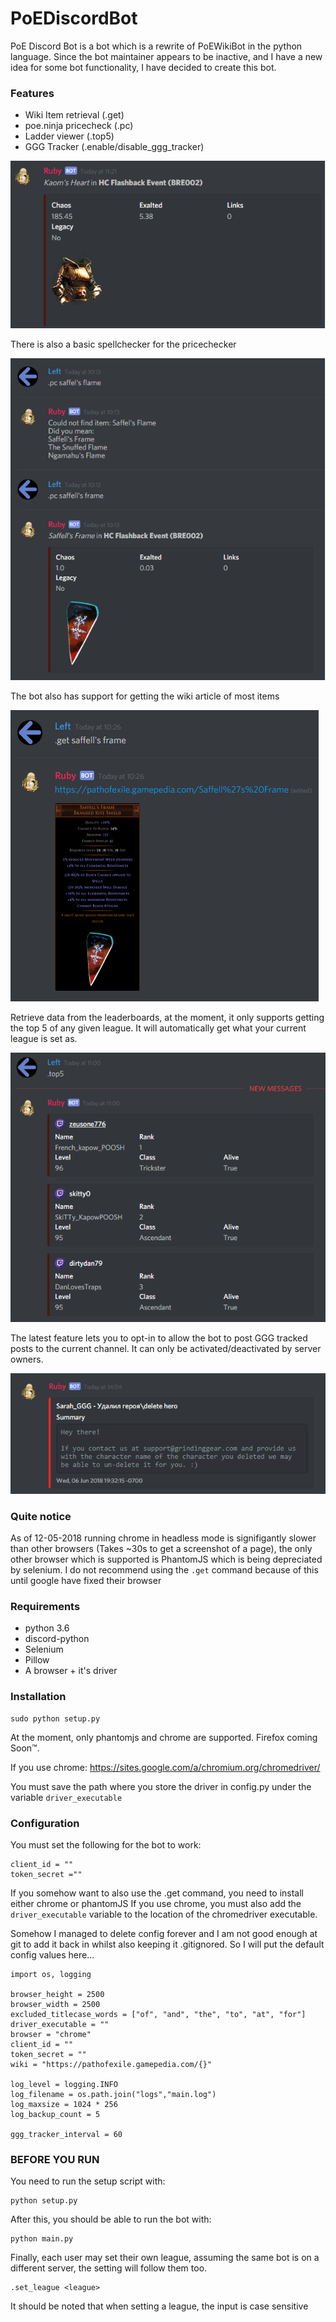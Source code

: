 # PoEDiscordBot

PoE Discord Bot is a bot which is a rewrite of PoEWikiBot in the python language.
Since the bot maintainer appears to be inactive, and I have a new idea for some bot functionality, I have decided to create this bot.

### Features

* Wiki Item retrieval (.get)
* poe.ninja pricecheck (.pc)
* Ladder viewer (.top5)
* GGG Tracker (.enable/disable_ggg_tracker)


![Heart](/Examples/KaomsHeart.png?raw=true "Kaom's Heart")

There is also a basic spellchecker for the pricechecker

![Spellchecker](/Examples/Spellcheck.png "Spellcheck Example")

The bot also has support for getting the wiki article of most items

![Get](/Examples/GetUsage.png "Get Usage")

Retrieve data from the leaderboards, at the moment, it only supports getting the top 5 of any given league.
It will automatically get what your current league is set as.

![Leaderboards](/Examples/Leaderboards.png "Leaderboards Example")

The latest feature lets you to opt-in to allow the bot to post GGG tracked posts to the current channel.
It can only be activated/deactivated by server owners.

![GGG Tracker](/Examples/GGGTracker.png "GGG Tracker Example")

### Quite notice

As of 12-05-2018 running chrome in headless mode is signifigantly slower than other browsers (Takes ~30s to get a screenshot of a page), the only other browser which is supported is PhantomJS which is being depreciated by selenium.
I do not recommend using the `.get` command because of this until google have fixed their browser

### Requirements

* python 3.6
* discord-python
* Selenium
* Pillow
* A browser + it's driver

### Installation

    
    sudo python setup.py

At the moment, only phantomjs and chrome are supported. Firefox coming Soon™.

If you use chrome: https://sites.google.com/a/chromium.org/chromedriver/

You must save the path where you store the driver in config.py under the variable `driver_executable`
    
### Configuration

You must set the following for the bot to work:

    client_id = ""
    token_secret =""
    
If you somehow want to also use the .get command, you need to install either chrome or phantomJS
If you use chrome, you must also add the `driver_executable` variable to the location of the chromedriver executable.

Somehow I managed to delete config forever and I am not good enough at git to add it back in whilst also keeping it .gitignored.
So I will put the default config values here...


    import os, logging
    
    browser_height = 2500
    browser_width = 2500
    excluded_titlecase_words = ["of", "and", "the", "to", "at", "for"]
    driver_executable = ""
    browser = "chrome"
    client_id = ""
    token_secret = ""
    wiki = "https://pathofexile.gamepedia.com/{}"
    
    log_level = logging.INFO
    log_filename = os.path.join("logs","main.log")
    log_maxsize = 1024 * 256
    log_backup_count = 5
    
    ggg_tracker_interval = 60


### BEFORE YOU RUN

You need to run the setup script with:

    python setup.py

After this, you should be able to run the bot with:

    python main.py

Finally, each user may set their own league, assuming the same bot is on a different server, the setting will follow them too.

    .set_league <league>

It should be noted that when setting a league, the input is case sensitive